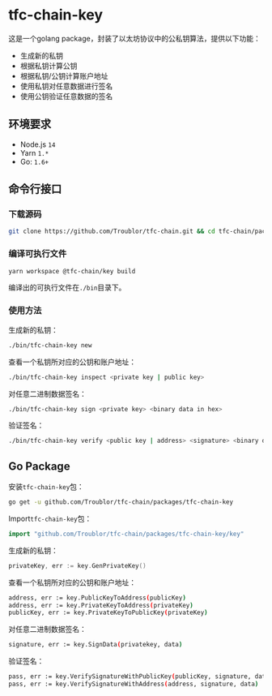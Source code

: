 # tfc-chain-key

这是一个golang package，封装了以太坊协议中的公私钥算法，提供以下功能：
- 生成新的私钥
- 根据私钥计算公钥
- 根据私钥/公钥计算账户地址
- 使用私钥对任意数据进行签名
- 使用公钥验证任意数据的签名

## 环境要求

- Node.js `14`
- Yarn `1.*`
- Go: `1.6+`

## 命令行接口

### 下载源码
```bash
git clone https://github.com/Troublor/tfc-chain.git && cd tfc-chain/packages/tfc-chain-key
```

### 编译可执行文件

```bash
yarn workspace @tfc-chain/key build
```

编译出的可执行文件在`./bin`目录下。

### 使用方法

生成新的私钥：
```bash
./bin/tfc-chain-key new
```

查看一个私钥所对应的公钥和账户地址：
```bash
./bin/tfc-chain-key inspect <private key | public key>
```

对任意二进制数据签名：
```bash
./bin/tfc-chain-key sign <private key> <binary data in hex>
```

验证签名：
```bash
./bin/tfc-chain-key verify <public key | address> <signature> <binary data in hex>
```

## Go Package

安装`tfc-chain-key`包：
```bash
go get -u github.com/Troublor/tfc-chain/packages/tfc-chain-key
```

Import`tfc-chain-key`包：
```go
import "github.com/Troublor/tfc-chain/packages/tfc-chain-key/key"
```

生成新的私钥：
```go
privateKey, err := key.GenPrivateKey()
```

查看一个私钥所对应的公钥和账户地址：
```bash
address, err := key.PublicKeyToAddress(publicKey)
address, err := key.PrivateKeyToAddress(privateKey)
publicKey, err := key.PrivateKeyToPublicKey(privateKey)
```

对任意二进制数据签名：
```bash
signature, err := key.SignData(privatekey, data)
```

验证签名：
```bash
pass, err := key.VerifySignatureWithPublicKey(publicKey, signature, data)
pass, err := key.VerifySignatureWithAddress(address, signature, data)
```
